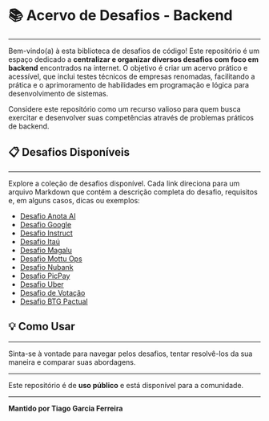 # 📚 Acervo de Desafios - Backend

---

Bem-vindo(a) à esta biblioteca de desafios de código! Este repositório é um espaço dedicado a **centralizar e organizar diversos desafios com foco em backend** encontrados na internet. O objetivo é criar um acervo prático e acessível, que inclui testes técnicos de empresas renomadas, facilitando a prática e o aprimoramento de habilidades em programação e lógica para desenvolvimento de sistemas.

Considere este repositório como um recurso valioso para quem busca exercitar e desenvolver suas competências através de problemas práticos de backend.

## 📋 Desafios Disponíveis

---

Explore a coleção de desafios disponível. Cada link direciona para um arquivo Markdown que contém a descrição completa do desafio, requisitos e, em alguns casos, dicas ou exemplos:

* [Desafio Anota AI](https://github.com/tiagogarciaferreira/challenges/blob/main/anotaai-challenge.md)
* [Desafio Google](https://github.com/tiagogarciaferreira/challenges/blob/main/google-challenge.md)
* [Desafio Instruct](https://github.com/tiagogarciaferreira/challenges/blob/main/instruct-challenge.md)
* [Desafio Itaú](https://github.com/tiagogarciaferreira/challenges/blob/main/itau-challenge.md)
* [Desafio Magalu](https://github.com/tiagogarciaferreira/challenges/blob/main/magalu-challenge.md)
* [Desafio Mottu Ops](https://github.com/tiagogarciaferreira/challenges/blob/main/mottu-ops-challenge.md)
* [Desafio Nubank](https://github.com/tiagogarciaferreira/challenges/blob/main/nubank-challenge.md)
* [Desafio PicPay](https://github.com/tiagogarciaferreira/challenges/blob/main/picpay-challenge.md)
* [Desafio Uber](https://github.com/tiagogarciaferreira/challenges/blob/main/uber-challenge.md)
* [Desafio de Votação](https://github.com/tiagogarciaferreira/challenges/blob/main/voting-challenge.md)
* [Desafio BTG Pactual](https://github.com/tiagogarciaferreira/challenges/blob/main/btg-pactual-challenge.md)

## 💡 Como Usar

---

Sinta-se à vontade para navegar pelos desafios, tentar resolvê-los da sua maneira e comparar suas abordagens.

---

Este repositório é de **uso público** e está disponível para a comunidade.

---

**Mantido por Tiago Garcia Ferreira**
